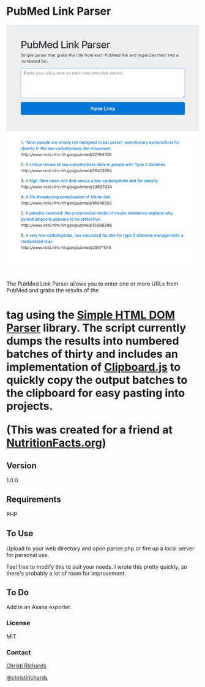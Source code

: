 # PubMed Link Parser

![](img/link-parser.png)

The PubMed Link Parser allows you to enter one or more URLs from PubMed and grabs the results of the <h1> tag using the [Simple HTML DOM Parser](http://simplehtmldom.sourceforge.net/) library. The script currently dumps the results into numbered batches of thirty and includes an implementation of [Clipboard.js](https://clipboardjs.com/) to quickly copy the output batches to the clipboard for easy pasting into projects.

(This was created for a friend at [NutritionFacts.org](http://nutritionfacts.org))

## Version

1.0.0

## Requirements

PHP

## To Use

Upload to your web directory and open parser.php or fire up a local server for personal use.

Feel free to modify this to suit your needs. I wrote this pretty quickly, so there's probably a lot of room for improvement.

## To Do

Add in an Asana exporter.

### License

MIT

### Contact

[Christi Richards](https://christirichards.com)

[@christirichards](http://twitter.com/christirichards)
